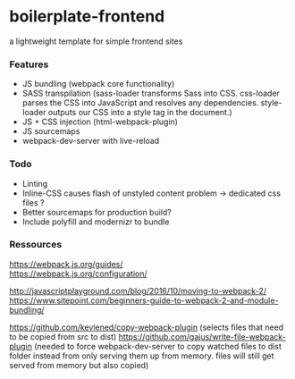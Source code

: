 # boilerplate-frontend

a lightweight template for simple frontend sites


### Features

- JS bundling (webpack core functionality)
- SASS transpilation (sass-loader transforms Sass into CSS. css-loader parses the CSS into JavaScript and resolves any dependencies. style-loader outputs our CSS into a style tag in the document.)
- JS + CSS injection (html-webpack-plugin)
- JS sourcemaps
- webpack-dev-server with live-reload

### Todo

- Linting
- Inline-CSS causes flash of unstyled content problem -> dedicated css files ?
- Better sourcemaps for production build?
- Include polyfill and modernizr to bundle


### Ressources

https://webpack.js.org/guides/  
https://webpack.js.org/configuration/  

http://javascriptplayground.com/blog/2016/10/moving-to-webpack-2/  
https://www.sitepoint.com/beginners-guide-to-webpack-2-and-module-bundling/  

https://github.com/kevlened/copy-webpack-plugin (selects files that need to be copied from src to dist)
https://github.com/gajus/write-file-webpack-plugin (needed to force webpack-dev-server to copy watched files to dist folder instead from only serving them up from memory. files will still get served from memory but also copied)  